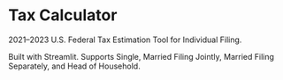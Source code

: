 # Tax Calculator

2021–2023 U.S. Federal Tax Estimation Tool for Individual Filing.

Built with Streamlit. Supports Single, Married Filing Jointly, Married Filing Separately, and Head of Household.
